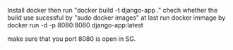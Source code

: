 Install docker 
then run "docker build -t django-app ."
chech whether the build use sucessful by "sudo docker images"
at last run docker immage by 
docker run -d -p 8080:8080 django-app:latest

make sure that you port 8080 is open in SG.
